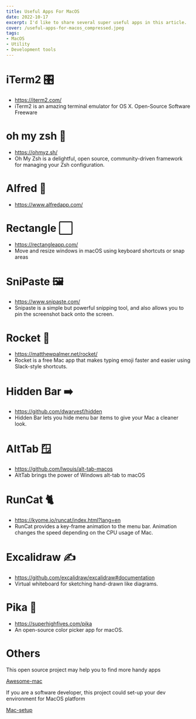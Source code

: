 ```yaml
---
title: Useful Apps For MacOS
date: 2022-10-17
excerpt: I'd like to share several super useful apps in this article. 
cover: /useful-apps-for-macos_compressed.jpeg
tags:
- MacOS
- Utility
- Development tools
---
```


# iTerm2 🎛️

- https://iterm2.com/
- iTerm2 is an amazing terminal emulator for OS X. Open-Source Software Freeware

# oh my zsh 👾 

- https://ohmyz.sh/
- Oh My Zsh is a delightful, open source, community-driven framework for managing your Zsh configuration.


# Alfred 👒
  
- https://www.alfredapp.com/


# Rectangle ⬜

- https://rectangleapp.com/
- Move and resize windows in macOS using keyboard shortcuts or snap areas


# SniPaste 🖼️

- https://www.snipaste.com/
- Snipaste is a simple but powerful snipping tool, and also allows you to pin the screenshot back onto the screen. 


# Rocket 🚀

- https://matthewpalmer.net/rocket/
- Rocket is a free Mac app that makes typing emoji faster and easier using Slack-style shortcuts.

# Hidden Bar ➡️

- https://github.com/dwarvesf/hidden
- Hidden Bar lets you hide menu bar items to give your Mac a cleaner look.


# AltTab 🪟

- https://github.com/lwouis/alt-tab-macos
- AltTab brings the power of Windows alt-tab to macOS

# RunCat 🐈

- https://kyome.io/runcat/index.html?lang=en
- RunCat provides a key-frame animation to the menu bar. Animation changes the speed depending on the CPU usage of Mac.

# Excalidraw ✍️

- https://github.com/excalidraw/excalidraw#documentation
- Virtual whiteboard for sketching hand-drawn like diagrams.

# Pika 🎨

- https://superhighfives.com/pika
- An open-source color picker app for macOS.

# Others 

This open source project may help you to find more handy apps

[Awesome-mac](https://github.com/jaywcjlove/awesome-mac)

If you are a software developer, this project could set-up your dev environment for MacOS platform

[Mac-setup](https://github.com/sb2nov/mac-setup)
